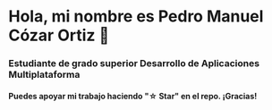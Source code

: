 # Hola, mi nombre es Pedro Manuel Cózar Ortiz 👋
### Estudiante de grado superior Desarrollo de Aplicaciones Multiplataforma

#### Puedes apoyar mi trabajo haciendo "☆ Star" en el repo. ¡Gracias!


